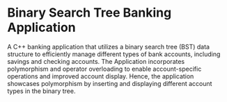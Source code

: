 # Binary Search Tree Banking Application
A C++ banking application that utilizes a binary search tree (BST) data structure to efficiently manage different types of bank accounts, 
including savings and checking accounts. 
The Application incorporates polymorphism and operator overloading to enable account-specific operations and improved account display.
Hence, the application showcases polymorphism by inserting and displaying different account types in the binary tree.
